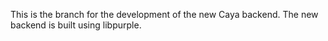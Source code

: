 This is the branch for the development of the new Caya backend.
The new backend is built using libpurple.
